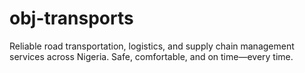 # obj-transports
Reliable road transportation, logistics, and supply chain management services across Nigeria. Safe, comfortable, and on time—every time.
